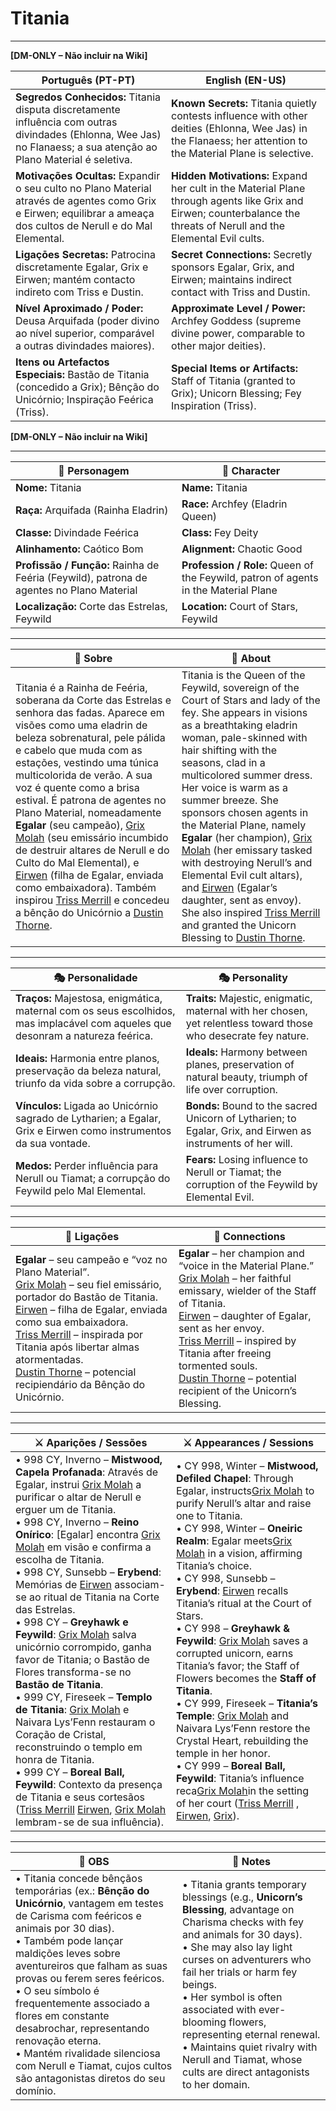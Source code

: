 # Titania

---

**[DM-ONLY – Não incluir na Wiki]**

| Português (PT-PT) | English (EN-US) |
| ----------------- | --------------- |
| **Segredos Conhecidos:** Titania disputa discretamente influência com outras divindades (Ehlonna, Wee Jas) no Flanaess; a sua atenção ao Plano Material é seletiva. | **Known Secrets:** Titania quietly contests influence with other deities (Ehlonna, Wee Jas) in the Flanaess; her attention to the Material Plane is selective. |
| **Motivações Ocultas:** Expandir o seu culto no Plano Material através de agentes como Grix e Eirwen; equilibrar a ameaça dos cultos de Nerull e do Mal Elemental. | **Hidden Motivations:** Expand her cult in the Material Plane through agents like Grix and Eirwen; counterbalance the threats of Nerull and the Elemental Evil cults. |
| **Ligaçōes Secretas:** Patrocina discretamente Egalar, Grix e Eirwen; mantém contacto indireto com Triss e Dustin. | **Secret Connections:** Secretly sponsors Egalar, Grix, and Eirwen; maintains indirect contact with Triss and Dustin. |
| **Nível Aproximado / Poder:** Deusa Arquifada (poder divino ao nível superior, comparável a outras divindades maiores). | **Approximate Level / Power:** Archfey Goddess (supreme divine power, comparable to other major deities). |
| **Itens ou Artefactos Especiais:** Bastão de Titania (concedido a Grix); Bênção do Unicórnio; Inspiração Feérica (Triss). | **Special Items or Artifacts:** Staff of Titania (granted to Grix); Unicorn Blessing; Fey Inspiration (Triss). |

**[DM-ONLY – Não incluir na Wiki]**

---

| 🧙 Personagem                                                                            | 🧙 Character                                                                        |
| ---------------------------------------------------------------------------------------- | ----------------------------------------------------------------------------------- |
| **Nome:** Titania                                                                        | **Name:** Titania                                                                   |
| **Raça:** Arquifada (Rainha Eladrin)                                                     | **Race:** Archfey (Eladrin Queen)                                                   |
| **Classe:** Divindade Feérica                                                            | **Class:** Fey Deity                                                                |
| **Alinhamento:** Caótico Bom                                                             | **Alignment:** Chaotic Good                                                         |
| **Profissão / Função:** Rainha de Feéria (Feywild), patrona de agentes no Plano Material | **Profession / Role:** Queen of the Feywild, patron of agents in the Material Plane |
| **Localização:** Corte das Estrelas, Feywild                                             | **Location:** Court of Stars, Feywild                                               |

---

| 📖 Sobre | 📖 About |
| -------- | -------- |
| Titania é a Rainha de Feéria, soberana da Corte das Estrelas e senhora das fadas. Aparece em visões como uma eladrin de beleza sobrenatural, pele pálida e cabelo que muda com as estações, vestindo uma túnica multicolorida de verão. A sua voz é quente como a brisa estival. É patrona de agentes no Plano Material, nomeadamente **Egalar** (seu campeão), [Grix Molah](docs/pc/-/pc_grix_molah.md) (seu emissário incumbido de destruir altares de Nerull e do Culto do Mal Elemental), e [Eirwen](pc_eirwen.md) (filha de Egalar, enviada como embaixadora). Também inspirou [Triss Merrill](pc_triss_merrill.md) e concedeu a bênção do Unicórnio a [Dustin Thorne](pc_dustin_thorne.md). | Titania is the Queen of the Feywild, sovereign of the Court of Stars and lady of the fey. She appears in visions as a breathtaking eladrin woman, pale-skinned with hair shifting with the seasons, clad in a multicolored summer dress. Her voice is warm as a summer breeze. She sponsors chosen agents in the Material Plane, namely **Egalar** (her champion), [Grix Molah](docs/pc/-/pc_grix_molah.md) (her emissary tasked with destroying Nerull’s and Elemental Evil cult altars), and [Eirwen](pc_eirwen.md) (Egalar’s daughter, sent as envoy). She also inspired [Triss Merrill](pc_triss_merrill.md) and granted the Unicorn Blessing to [Dustin Thorne](pc_dustin_thorne.md). |

---

| 🎭 Personalidade | 🎭 Personality |
| ---------------- | --------------- |
| **Traços:** Majestosa, enigmática, maternal com os seus escolhidos, mas implacável com aqueles que desonram a natureza feérica. | **Traits:** Majestic, enigmatic, maternal with her chosen, yet relentless toward those who desecrate fey nature. |
| **Ideais:** Harmonia entre planos, preservação da beleza natural, triunfo da vida sobre a corrupção. | **Ideals:** Harmony between planes, preservation of natural beauty, triumph of life over corruption. |
| **Vínculos:** Ligada ao Unicórnio sagrado de Lytharien; a Egalar, Grix e Eirwen como instrumentos da sua vontade. | **Bonds:** Bound to the sacred Unicorn of Lytharien; to Egalar, Grix, and Eirwen as instruments of her will. |
| **Medos:** Perder influência para Nerull ou Tiamat; a corrupção do Feywild pelo Mal Elemental. | **Fears:** Losing influence to Nerull or Tiamat; the corruption of the Feywild by Elemental Evil. |

---

| 🔗 Ligações                                                                                                                                                                                                                                                                                                                                                                                                       | 🔗 Connections                                                                                                                                                                                                                                                                                                                                                                                                    |
| ----------------------------------------------------------------------------------------------------------------------------------------------------------------------------------------------------------------------------------------------------------------------------------------------------------------------------------------------------------------------------------------------------------------- | ----------------------------------------------------------------------------------------------------------------------------------------------------------------------------------------------------------------------------------------------------------------------------------------------------------------------------------------------------------------------------------------------------------------- |
| **Egalar** – seu campeão e “voz no Plano Material”.<br>[Grix Molah](docs/pc/-/pc_grix_molah.md) – seu fiel emissário, portador do Bastão de Titania.<br>[Eirwen](pc_eirwen.md) – filha de Egalar, enviada como sua embaixadora.<br>[Triss Merrill](pc_triss_merrill.md) – inspirada por Titania após libertar almas atormentadas.<br>[Dustin Thorne](pc_dustin_thorne.md) – potencial recipiendário da Bênção do Unicórnio. | **Egalar** – her champion and “voice in the Material Plane.”<br>[Grix Molah](docs/pc/-/pc_grix_molah.md) – her faithful emissary, wielder of the Staff of Titania.<br>[Eirwen](pc_eirwen.md) – daughter of Egalar, sent as her envoy.<br>[Triss Merrill](pc_triss_merrill.md) – inspired by Titania after freeing tormented souls.<br>[Dustin Thorne](pc_dustin_thorne.md) – potential recipient of the Unicorn’s Blessing. |

---

| ⚔️ Aparições / Sessões                                                                                                                                                                                                                                                                                                                                                                                                                                                                                                                                                                                                                                                                                                                                                                                                                                                                                                                                                                                                         | ⚔️ Appearances / Sessions                                                                                                                                                                                                                                                                                                                                                                                                                                                                                                                                                                                                                                                                                                                                                                                                                                                                                                                                               |
| ------------------------------------------------------------------------------------------------------------------------------------------------------------------------------------------------------------------------------------------------------------------------------------------------------------------------------------------------------------------------------------------------------------------------------------------------------------------------------------------------------------------------------------------------------------------------------------------------------------------------------------------------------------------------------------------------------------------------------------------------------------------------------------------------------------------------------------------------------------------------------------------------------------------------------------------------------------------------------------------------------------------------------ | ----------------------------------------------------------------------------------------------------------------------------------------------------------------------------------------------------------------------------------------------------------------------------------------------------------------------------------------------------------------------------------------------------------------------------------------------------------------------------------------------------------------------------------------------------------------------------------------------------------------------------------------------------------------------------------------------------------------------------------------------------------------------------------------------------------------------------------------------------------------------------------------------------------------------------------------------------------------------- |
| • 998 CY, Inverno – **Mistwood, Capela Profanada**: Através de Egalar, instrui [Grix Molah](docs/pc/-/pc_grix_molah.md) a purificar o altar de Nerull e erguer um de Titania.<br>• 998 CY, Inverno – **Reino Onírico**: [Egalar] encontra [Grix Molah](docs/pc/-/pc_grix_molah.md) em visão e confirma a escolha de Titania.<br>• 998 CY, Sunsebb – **Erybend**: Memórias de [Eirwen](pc_eirwen.md) associam-se ao ritual de Titania na Corte das Estrelas.<br>• 998 CY – **Greyhawk e Feywild**: [Grix Molah](docs/pc/-/pc_grix_molah.md) salva unicórnio corrompido, ganha favor de Titania; o Bastão de Flores transforma-se no **Bastão de Titania**.<br>• 999 CY, Fireseek – **Templo de Titania**: [Grix Molah](docs/pc/-/pc_grix_molah.md) e Naivara Lys’Fenn restauram o Coração de Cristal, reconstruindo o templo em honra de Titania.<br>• 999 CY – **Boreal Ball, Feywild**: Contexto da presença de Titania e seus cortesãos ([Triss Merrill](pc_triss_merrill.md)  [Eirwen](pc_eirwen.md), [Grix Molah](docs/pc/-/pc_grix_molah.md) lembram-se de sua influência). | • CY 998, Winter – **Mistwood, Defiled Chapel**: Through Egalar, instructs[Grix Molah](docs/pc/-/pc_grix_molah.md) to purify Nerull’s altar and raise one to Titania.<br>• CY 998, Winter – **Oneiric Realm**: Egalar meets[Grix Molah](docs/pc/-/pc_grix_molah.md) in a vision, affirming Titania’s choice.<br>• CY 998, Sunsebb – **Erybend**: [Eirwen](pc_eirwen.md) recalls Titania’s ritual at the Court of Stars.<br>• CY 998 – **Greyhawk & Feywild**: [Grix Molah](docs/pc/-/pc_grix_molah.md) saves a corrupted unicorn, earns Titania’s favor; the Staff of Flowers becomes the **Staff of Titania**.<br>• CY 999, Fireseek – **Titania’s Temple**: [Grix Molah](docs/pc/-/pc_grix_molah.md) and Naivara Lys’Fenn restore the Crystal Heart, rebuilding the temple in her honor.<br>• CY 999 – **Boreal Ball, Feywild**: Titania’s influence reca[Grix Molah](docs/pc/-/pc_grix_molah.md)in the setting of her court ([Triss Merrill](pc_triss_merrill.md) , [Eirwen](pc_eirwen.md), [Grix](docs/pc/-/pc_grix_molah.md)). |

---

| 🔮 OBS | 🔮 Notes |
| ------- | -------- |
| • Titania concede bênçãos temporárias (ex.: **Bênção do Unicórnio**, vantagem em testes de Carisma com feéricos e animais por 30 dias).<br>• Também pode lançar maldições leves sobre aventureiros que falham as suas provas ou ferem seres feéricos.<br>• O seu símbolo é frequentemente associado a flores em constante desabrochar, representando renovação eterna.<br>• Mantém rivalidade silenciosa com Nerull e Tiamat, cujos cultos são antagonistas diretos do seu domínio. | • Titania grants temporary blessings (e.g., **Unicorn’s Blessing**, advantage on Charisma checks with fey and animals for 30 days).<br>• She may also lay light curses on adventurers who fail her trials or harm fey beings.<br>• Her symbol is often associated with ever-blooming flowers, representing eternal renewal.<br>• Maintains quiet rivalry with Nerull and Tiamat, whose cults are direct antagonists to her domain. |
